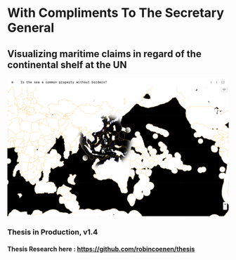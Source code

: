 # With Compliments To The Secretary General
## Visualizing maritime claims in regard of the continental shelf at the UN

![alt text](preview.png "Thesis preview image")



### Thesis in Production, v1.4
#### Thesis Research here : https://github.com/robincoenen/thesis